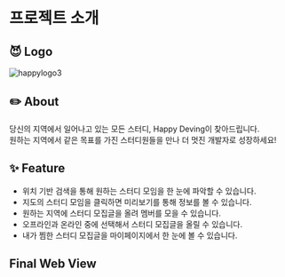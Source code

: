 # 프로젝트 소개
## 😈 Logo
![happylogo3](https://user-images.githubusercontent.com/87491901/164157863-13772940-0652-4407-ba95-04406613b21e.png)

## ✏️ About
당신의 지역에서 일어나고 있는 모든 스터디, Happy Deving이 찾아드립니다.  
원하는 지역에서 같은 목표를 가진 스터디원들을 만나 더 멋진 개발자로 성장하세요!

## ✨ Feature
- 위치 기반 검색을 통해 원하는 스터디 모임을 한 눈에 파악할 수 있습니다.
- 지도의 스터디 모임을 클릭하면 미리보기를 통해 정보를 볼 수 있습니다.
- 원하는 지역에 스터디 모집글을 올려 멤버를 모을 수 있습니다.
- 오프라인과 온라인 중에 선택해서 스터디 모집글을 올릴 수 있습니다.
- 내가 찜한 스터디 모집글을 마이페이지에서 한 눈에 볼 수 있습니다.

## Final Web View
